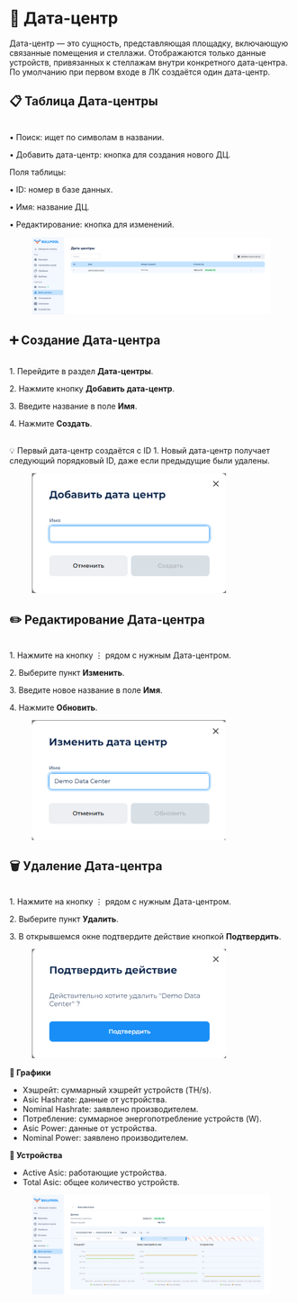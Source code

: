 # 🏢 Дата-центр

Дата-центр — это сущность, представляющая площадку, включающую связанные помещения и стеллажи. Отображаются только данные устройств, привязанных к стеллажам внутри конкретного дата-центра. По умолчанию при первом входе в ЛК создаётся один дата-центр.

## 📋 Таблица Дата-центры

\
• Поиск: ищет по символам в названии.

• Добавить дата-центр: кнопка для создания нового ДЦ.



Поля таблицы:

• ID: номер в базе данных.

• Имя: название ДЦ.

• Редактирование: кнопка для изменений.

<figure><img src="../../.gitbook/assets/image (8) (1).png" alt=""><figcaption></figcaption></figure>

## ➕ Создание Дата-центра

\
1\. Перейдите в раздел **Дата-центры**.

2\. Нажмите кнопку **Добавить дата-центр**.

3\. Введите название в поле **Имя**.

4\. Нажмите **Создать**.

\
💡 Первый дата-центр создаётся с ID 1. Новый дата-центр получает следующий порядковый ID, даже если предыдущие были удалены.

<figure><img src="../../.gitbook/assets/image (1) (1) (1).png" alt="" width="345"><figcaption></figcaption></figure>

## ✏️ Редактирование Дата-центра

\
1\. Нажмите на кнопку ⋮ рядом с нужным Дата-центром.

2\. Выберите пункт **Изменить**.

3\. Введите новое название в поле **Имя**.

4\. Нажмите **Обновить**.

<figure><img src="../../.gitbook/assets/image (2) (1) (1).png" alt="" width="344"><figcaption></figcaption></figure>

## 🗑️ Удаление Дата-центра

\
1\. Нажмите на кнопку ⋮ рядом с нужным Дата-центром.

2\. Выберите пункт **Удалить**.

3\. В открывшемся окне подтвердите действие кнопкой **Подтвердить**.

<figure><img src="../../.gitbook/assets/image (3) (1) (1).png" alt="" width="345"><figcaption></figcaption></figure>

**🔹 Графики**

* Хэшрейт: суммарный хэшрейт устройств (TH/s).
* Asic Hashrate: данные от устройства.
* Nominal Hashrate: заявлено производителем.
* Потребление: суммарное энергопотребление устройств (W).
* Asic Power: данные от устройства.
* Nominal Power: заявлено производителем.

**🔹 Устройства**

* Active Asic: работающие устройства.
* Total Asic: общее количество устройств.

<figure><img src="../../.gitbook/assets/image (4) (1) (1).png" alt=""><figcaption></figcaption></figure>
